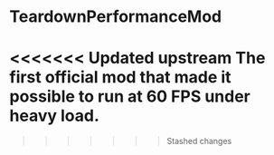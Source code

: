 # TeardownPerformanceMod
<<<<<<< Updated upstream
The first official mod that made it possible to run at 60 FPS under heavy load.
=======
 
>>>>>>> Stashed changes

